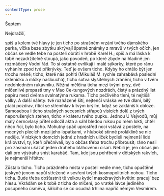 ```yaml
---
contentType: prose
---
```


Šeptem

Nejdražší,

spíš a kolem tvé hlavy je jen ticho po strašném vrzání tvého dám­ského perka, víčka beze zbytku skrývají špatné známky z mravů v tvých očích, jen občas se vedle tebe na posteli obrátí v hrobě Karel H.; spíš a má láska k tobě nezadržitelně stoupá, jako povodeň, po které zbyde na hladině jen rozmáčený Vodní řád. To si ostatně cvrlikají i malé sýkorky, které po ránu vyháním zpod tvé přikrývky. Teď je ovšem ticho. Kdyby ho chtělo být jen trochu méně; ticho, které nás pohltí (Mikuláš M. rychle zahrabává poslední skleničku a mlčky naslouchá), ticho sotva slyšitelných zranění, ticho v tvém nedohledném rukávníku. Něžná mělčina ticha mezi tvými prsy, dvě mlčenlivé propasti tmy v Mao Ce-tungových nozdrách, čistý a prázdný list papíru mezi dvěma svalnatýma rukama. Ticho pečlivého tlení, té nejtišší války. A dal­ší nálety: tvé rozházené šití, nejtenčí vráska ve tvé dlani, bílý ptačí pozdrav, řítící se střemhlav k tvým brýlím, když se zakláníš k obloze. Samosebou i ticho strašných secesních střapců visících dolů z tvých neporušených stehen, ticho v kráteru tvého pupku. Jednou U Vejvodů, můj malý černovlasý přítel odložil akta a sáhl bledou rukou po mém lokti, chtěl něco říci, bylo ticho. Mohutný spáč uprostřed noci vstává z postele, na mocných plecích mezi jeho lopatkami, v hluboké stinné proláklině se nic neděje. V níz­kých domcích jedné z hradních uliček bydleli nejmenší lidé království, ty, kteří přečnívali, bylo občas třeba trochu přibrousit; ráno nesli pro zasmání ukázat jeden druhého bláhovému císaři. Nebili je, jen občas jim dali pro výstrahu sníst karabáč. Tam, kde jsou pohřbeni v dětských rakvích, je nejmenší hřbitov.

Zůstalo ticho. Ticho prázdného místa v posteli vedle mne, ticho opuštěné jeskyně jenom napůl střežené v sevření tvých kosmopolitních nohou. Ticho ticha. Bude třeba obšťastnit tě vel­kou kyticí masožravých květin: pracují bez hlesu. Vkrádám se k tobě z ticha do mlčení, po vratké lávce jediného posupného úsměvu, šířícího se co osudná trhlina napříč němým Vesmírem.
